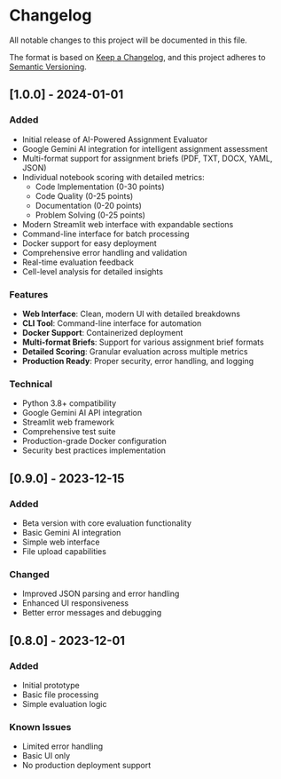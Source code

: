 # Changelog

All notable changes to this project will be documented in this file.

The format is based on [Keep a Changelog](https://keepachangelog.com/en/1.0.0/),
and this project adheres to [Semantic Versioning](https://semver.org/spec/v2.0.0.html).

## [1.0.0] - 2024-01-01

### Added
- Initial release of AI-Powered Assignment Evaluator
- Google Gemini AI integration for intelligent assignment assessment
- Multi-format support for assignment briefs (PDF, TXT, DOCX, YAML, JSON)
- Individual notebook scoring with detailed metrics:
  - Code Implementation (0-30 points)
  - Code Quality (0-25 points)
  - Documentation (0-20 points)
  - Problem Solving (0-25 points)
- Modern Streamlit web interface with expandable sections
- Command-line interface for batch processing
- Docker support for easy deployment
- Comprehensive error handling and validation
- Real-time evaluation feedback
- Cell-level analysis for detailed insights

### Features
- **Web Interface**: Clean, modern UI with detailed breakdowns
- **CLI Tool**: Command-line interface for automation
- **Docker Support**: Containerized deployment
- **Multi-format Briefs**: Support for various assignment brief formats
- **Detailed Scoring**: Granular evaluation across multiple metrics
- **Production Ready**: Proper security, error handling, and logging

### Technical
- Python 3.8+ compatibility
- Google Gemini AI API integration
- Streamlit web framework
- Comprehensive test suite
- Production-grade Docker configuration
- Security best practices implementation

## [0.9.0] - 2023-12-15

### Added
- Beta version with core evaluation functionality
- Basic Gemini AI integration
- Simple web interface
- File upload capabilities

### Changed
- Improved JSON parsing and error handling
- Enhanced UI responsiveness
- Better error messages and debugging

## [0.8.0] - 2023-12-01

### Added
- Initial prototype
- Basic file processing
- Simple evaluation logic

### Known Issues
- Limited error handling
- Basic UI only
- No production deployment support 